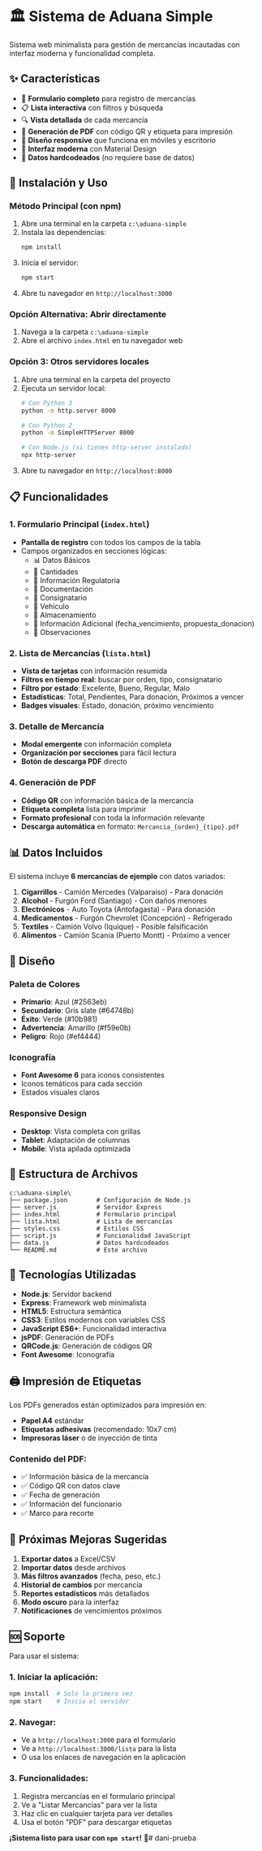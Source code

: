 # 🏛️ Sistema de Aduana Simple

Sistema web minimalista para gestión de mercancías incautadas con interfaz moderna y funcionalidad completa.

## ✨ Características

- 📝 **Formulario completo** para registro de mercancías
- 📋 **Lista interactiva** con filtros y búsqueda
- 🔍 **Vista detallada** de cada mercancía
- 📄 **Generación de PDF** con código QR y etiqueta para impresión
- 📱 **Diseño responsive** que funciona en móviles y escritorio
- 🎨 **Interfaz moderna** con Material Design
- 💾 **Datos hardcodeados** (no requiere base de datos)

## 🚀 Instalación y Uso

### Método Principal (con npm)
1. Abre una terminal en la carpeta `c:\aduana-simple`
2. Instala las dependencias:
   ```bash
   npm install
   ```
3. Inicia el servidor:
   ```bash
   npm start
   ```
4. Abre tu navegador en `http://localhost:3000`

### Opción Alternativa: Abrir directamente
1. Navega a la carpeta `c:\aduana-simple`
2. Abre el archivo `index.html` en tu navegador web

### Opción 3: Otros servidores locales
1. Abre una terminal en la carpeta del proyecto
2. Ejecuta un servidor local:
   ```bash
   # Con Python 3
   python -m http.server 8000
   
   # Con Python 2
   python -m SimpleHTTPServer 8000
   
   # Con Node.js (si tienes http-server instalado)
   npx http-server
   ```
3. Abre tu navegador en `http://localhost:8000`

## 📋 Funcionalidades

### 1. Formulario Principal (`index.html`)
- **Pantalla de registro** con todos los campos de la tabla
- Campos organizados en secciones lógicas:
  - 📊 Datos Básicos
  - 🔢 Cantidades
  - 🏢 Información Regulatoria
  - 📄 Documentación
  - 👤 Consignatario
  - 🚗 Vehículo
  - 🏪 Almacenamiento
  - 📅 Información Adicional (fecha_vencimiento, propuesta_donacion)
  - 📝 Observaciones

### 2. Lista de Mercancías (`lista.html`)
- **Vista de tarjetas** con información resumida
- **Filtros en tiempo real**: buscar por orden, tipo, consignatario
- **Filtro por estado**: Excelente, Bueno, Regular, Malo
- **Estadísticas**: Total, Pendientes, Para donación, Próximos a vencer
- **Badges visuales**: Estado, donación, próximo vencimiento

### 3. Detalle de Mercancía
- **Modal emergente** con información completa
- **Organización por secciones** para fácil lectura
- **Botón de descarga PDF** directo

### 4. Generación de PDF
- **Código QR** con información básica de la mercancía
- **Etiqueta completa** lista para imprimir
- **Formato profesional** con toda la información relevante
- **Descarga automática** en formato: `Mercancia_{orden}_{tipo}.pdf`

## 📊 Datos Incluidos

El sistema incluye **6 mercancías de ejemplo** con datos variados:

1. **Cigarrillos** - Camión Mercedes (Valparaíso) - Para donación
2. **Alcohol** - Furgón Ford (Santiago) - Con daños menores
3. **Electrónicos** - Auto Toyota (Antofagasta) - Para donación
4. **Medicamentos** - Furgón Chevrolet (Concepción) - Refrigerado
5. **Textiles** - Camión Volvo (Iquique) - Posible falsificación
6. **Alimentos** - Camión Scania (Puerto Montt) - Próximo a vencer

## 🎨 Diseño

### Paleta de Colores
- **Primario**: Azul (#2563eb)
- **Secundario**: Gris slate (#64748b)
- **Éxito**: Verde (#10b981)
- **Advertencia**: Amarillo (#f59e0b)
- **Peligro**: Rojo (#ef4444)

### Iconografía
- **Font Awesome 6** para iconos consistentes
- Iconos temáticos para cada sección
- Estados visuales claros

### Responsive Design
- **Desktop**: Vista completa con grillas
- **Tablet**: Adaptación de columnas
- **Mobile**: Vista apilada optimizada

## 📁 Estructura de Archivos

```
c:\aduana-simple\
├── package.json        # Configuración de Node.js
├── server.js           # Servidor Express
├── index.html          # Formulario principal
├── lista.html          # Lista de mercancías
├── styles.css          # Estilos CSS
├── script.js           # Funcionalidad JavaScript
├── data.js             # Datos hardcodeados
└── README.md           # Este archivo
```

## 🔧 Tecnologías Utilizadas

- **Node.js**: Servidor backend
- **Express**: Framework web minimalista
- **HTML5**: Estructura semántica
- **CSS3**: Estilos modernos con variables CSS
- **JavaScript ES6+**: Funcionalidad interactiva
- **jsPDF**: Generación de PDFs
- **QRCode.js**: Generación de códigos QR
- **Font Awesome**: Iconografía

## 🖨️ Impresión de Etiquetas

Los PDFs generados están optimizados para impresión en:
- **Papel A4** estándar
- **Etiquetas adhesivas** (recomendado: 10x7 cm)
- **Impresoras láser** o de inyección de tinta

### Contenido del PDF:
- ✅ Información básica de la mercancía
- ✅ Código QR con datos clave
- ✅ Fecha de generación
- ✅ Información del funcionario
- ✅ Marco para recorte

## 🚀 Próximas Mejoras Sugeridas

1. **Exportar datos** a Excel/CSV
2. **Importar datos** desde archivos
3. **Más filtros avanzados** (fecha, peso, etc.)
4. **Historial de cambios** por mercancía
5. **Reportes estadísticos** más detallados
6. **Modo oscuro** para la interfaz
7. **Notificaciones** de vencimientos próximos

## 🆘 Soporte

Para usar el sistema:

### 1. Iniciar la aplicación:
```bash
npm install  # Solo la primera vez
npm start    # Inicia el servidor
```

### 2. Navegar:
- Ve a `http://localhost:3000` para el formulario
- Ve a `http://localhost:3000/lista` para la lista
- O usa los enlaces de navegación en la aplicación

### 3. Funcionalidades:
1. Registra mercancías en el formulario principal
2. Ve a "Listar Mercancías" para ver la lista
3. Haz clic en cualquier tarjeta para ver detalles
4. Usa el botón "PDF" para descargar etiquetas

**¡Sistema listo para usar con `npm start`!** 🎉#   d a n i - p r u e b a  
 